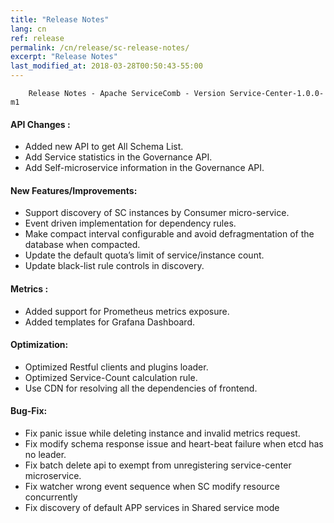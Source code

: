 ```yaml
---
title: "Release Notes"
lang: cn
ref: release
permalink: /cn/release/sc-release-notes/
excerpt: "Release Notes"
last_modified_at: 2018-03-28T00:50:43-55:00
---
```



        Release Notes - Apache ServiceComb - Version Service-Center-1.0.0-m1
    

#### API Changes :
 * Added new API to get All Schema List.
 * Add Service statistics in the Governance API.
 * Add Self-microservice information in the Governance API.

#### New Features/Improvements:
* Support discovery of SC instances by Consumer micro-service.
* Event driven implementation for dependency rules.
* Make compact interval configurable and avoid defragmentation of the database when compacted.
* Update the default quota’s limit of service/instance count.
* Update black-list rule controls in discovery.

#### Metrics : 
* Added support for Prometheus metrics exposure.
* Added templates for Grafana Dashboard.
            
#### Optimization:
* Optimized Restful clients and plugins loader.
* Optimized Service-Count calculation rule.
* Use CDN for resolving all the dependencies of frontend.

#### Bug-Fix:
* Fix panic issue while deleting instance and invalid metrics request.
* Fix modify schema response issue and heart-beat failure when etcd has no leader.
* Fix batch delete api to exempt from unregistering service-center microservice.
* Fix watcher wrong event sequence when SC modify resource concurrently
* Fix discovery of default APP services in Shared service mode 
